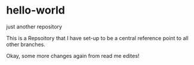 # hello-world
just another repository 


This is a Repsoitory that I have set-up to be a central reference point to all other branches.


Okay, some more changes again from read me edites!
